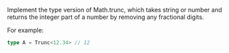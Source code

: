 
Implement the type version of Math.trunc, which takes string or number and returns the integer part of a number by removing any fractional digits.

For example:

```ts
type A = Trunc<12.34> // 12
```